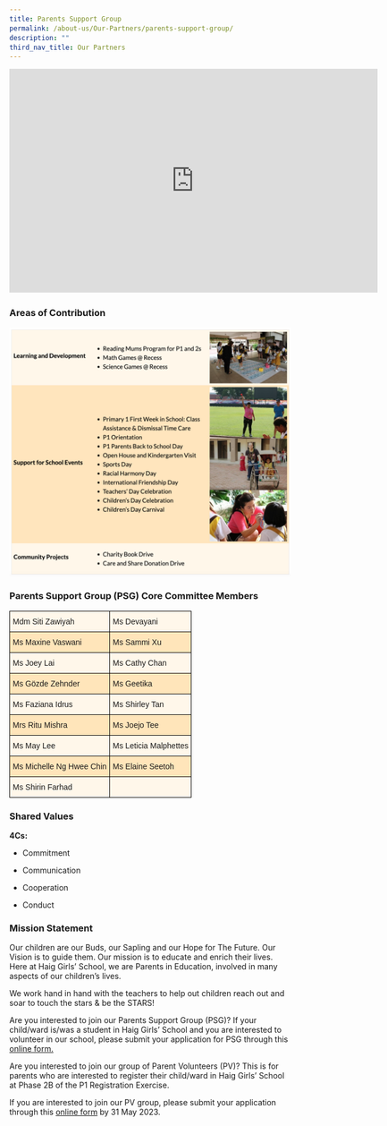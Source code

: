 ```yaml
---
title: Parents Support Group
permalink: /about-us/Our-Partners/parents-support-group/
description: ""
third_nav_title: Our Partners
---
```

<center><iframe allowfullscreen="true" height="400" width="659" frameborder="0" src="https://docs.google.com/presentation/d/e/2PACX-1vQl5DdnCjuKAXFFJOgAYTC3mI8TAoTuHngdBVhwxwqqZI3LifaeCx3diECubrRGh9MYtiSmQTGTVLgx/embed?start=false&amp;loop=false&amp;delayms=3000"></iframe></center>

### Areas of Contribution

![](/images/aoc.png)


### Parents Support Group (PSG) Core Committee Members

<style type="text/css">
.tg  {border-collapse:collapse;border-spacing:0;margin:0px auto;}
.tg td{border-color:black;border-style:solid;border-width:1px;font-family:Arial, sans-serif;font-size:14px;
  overflow:hidden;padding:10px 5px;word-break:normal;}
.tg th{border-color:black;border-style:solid;border-width:1px;font-family:Arial, sans-serif;font-size:14px;
  font-weight:normal;overflow:hidden;padding:10px 5px;word-break:normal;}
.tg .tg-5739{background-color:#FFE5BA;text-align:left;vertical-align:top}
.tg .tg-u15l{background-color:#FFF7EA;text-align:left;vertical-align:top}
</style>
<table class="tg">
<tbody>
  <tr>
    <td class="tg-u15l">Mdm Siti Zawiyah</td>
    <td class="tg-u15l">Ms Devayani</td>
  </tr>
  <tr>
    <td class="tg-5739">Ms Maxine Vaswani</td>
    <td class="tg-5739">Ms Sammi Xu</td>
  </tr>
  <tr>
    <td class="tg-u15l">Ms Joey Lai</td>
    <td class="tg-u15l">Ms Cathy Chan</td>
  </tr>
  <tr>
    <td class="tg-5739">Ms Gözde Zehnder</td>
    <td class="tg-5739">Ms Geetika</td>
  </tr>
  <tr>
    <td class="tg-u15l">Ms Faziana Idrus</td>
    <td class="tg-u15l">Ms Shirley Tan</td>
  </tr>
  <tr>
    <td class="tg-5739">Mrs Ritu Mishra</td>
    <td class="tg-5739">Ms Joejo Tee</td>
  </tr>
  <tr>
    <td class="tg-u15l">Ms May Lee</td>
    <td class="tg-u15l">Ms Leticia Malphettes</td>
  </tr>
  <tr>
    <td class="tg-5739">Ms Michelle Ng Hwee Chin</td>
    <td class="tg-5739">Ms Elaine Seetoh</td>
  </tr>
  <tr>
    <td class="tg-u15l">Ms Shirin Farhad</td>
    <td class="tg-u15l"> </td>
  </tr>
</tbody>
</table>

### Shared Values

**4Cs:**

*   Commitment  
    
*   Communication  
    
*   Cooperation  
    
*   Conduct

  

### Mission Statement

Our children are our Buds, our Sapling and our Hope for The Future. Our Vision is to guide them. Our mission is to educate and enrich their lives. Here at Haig Girls’ School, we are Parents in Education, involved in many aspects of our children’s lives.&nbsp;

 We work hand in hand with the teachers to help out children reach out and soar to touch the stars &amp; be the STARS!

Are you interested to join our Parents Support Group (PSG)? 
If your child/ward is/was a student in Haig Girls’ School and you are interested to volunteer in our school, please submit your application for PSG through this [online form.](https://form.gov.sg/62e39a2c723e8e00127a3149)

      
Are you interested to join our group of Parent Volunteers (PV)? This is for parents who are interested to register their child/ward in Haig Girls’ School at Phase 2B of the P1 Registration Exercise.

If you are interested to join our PV group, please submit your application through this&nbsp;[online form](https://form.gov.sg/635b4bb383d9150011f0aa57)&nbsp;by 31 May 2023.
